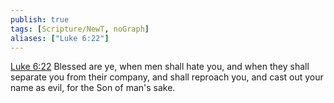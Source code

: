 ```yaml
---
publish: true
tags: [Scripture/NewT, noGraph]
aliases: ["Luke 6:22"]
---
```

[Luke 6:22](https://churchofjesuschrist.org/study/scriptures/nt/luke/6?lang=eng&id=p22#p22) Blessed are ye, when men shall hate you, and when they shall separate you from their company, and shall reproach you, and cast out your name as evil, for the Son of man's sake.
